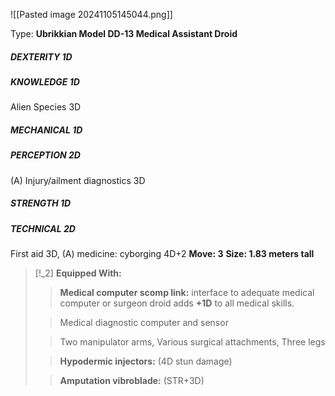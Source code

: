 ![[Pasted image 20241105145044.png]]

Type: **Ubrikkian Model DD-13 Medical Assistant Droid**
##### DEXTERITY 1D
##### KNOWLEDGE 1D
Alien Species 3D
##### MECHANICAL 1D
##### PERCEPTION 2D
(A) Injury/ailment diagnostics 3D
##### STRENGTH 1D
##### TECHNICAL 2D
First aid 3D, (A) medicine: cyborging 4D+2 
**Move: 3**
**Size: 1.83 meters tall**

> [!_2] 
> **Equipped With:**
> > **Medical computer scomp link:** interface to adequate medical computer or surgeon droid adds **+1D** to all medical skills.
> 
> > Medical diagnostic computer and sensor
> 
> > Two manipulator arms, Various surgical attachments, Three legs
> 
> > **Hypodermic injectors:** (4D stun damage)
> 
> > **Amputation vibroblade:** (STR+3D)
> 



